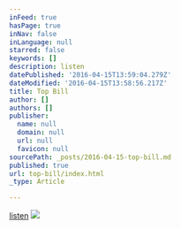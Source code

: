 ```yaml
---
inFeed: true
hasPage: true
inNav: false
inLanguage: null
starred: false
keywords: []
description: listen
datePublished: '2016-04-15T13:59:04.279Z'
dateModified: '2016-04-15T13:58:56.217Z'
title: Top Bill
author: []
authors: []
publisher:
  name: null
  domain: null
  url: null
  favicon: null
sourcePath: _posts/2016-04-15-top-bill.md
published: true
url: top-bill/index.html
_type: Article

---
```

[listen][0]
![](https://the-grid-user-content.s3-us-west-2.amazonaws.com/b6ef5135-e75c-4702-972f-9b1482a5c499.jpg)

[0]: https://soundcloud.com/terrytyelee/top-bill-demo
